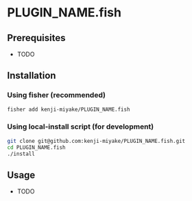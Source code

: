 # PLUGIN_NAME.fish

## Prerequisites

- TODO

## Installation

### Using fisher (recommended)

```sh
fisher add kenji-miyake/PLUGIN_NAME.fish
```

### Using local-install script (for development)

```sh
git clone git@github.com:kenji-miyake/PLUGIN_NAME.fish.git
cd PLUGIN_NAME.fish
./install
```

## Usage

- TODO
